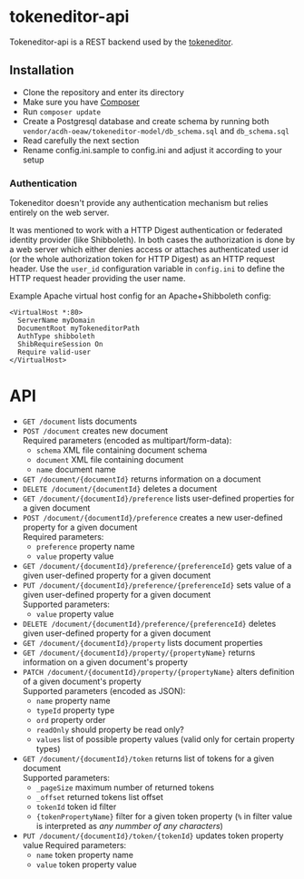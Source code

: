 # tokeneditor-api

Tokeneditor-api is a REST backend used by the [tokeneditor](https://github.com/acdh-oeaw/tokeneditor).

## Installation

- Clone the repository and enter its directory
- Make sure you have [Composer](https://getcomposer.org/)
- Run `composer update`
- Create a Postgresql database and create schema by running both `vendor/acdh-oeaw/tokeneditor-model/db_schema.sql` and `db_schema.sql`
- Read carefully the next section
- Rename config.ini.sample to config.ini and adjust it according to your setup

### Authentication

Tokeneditor doesn't provide any authentication mechanism but relies entirely on the web server.

It was mentioned to work with a HTTP Digest authentication or federated identity provider (like Shibboleth). In both cases the authorization is done by a web server which either denies access or attaches authenticated user id (or the whole authorization token for HTTP Digest) as an HTTP request header. Use the `user_id` configuration variable in `config.ini` to define the HTTP request header providing the user name.

Example Apache virtual host config for an Apache+Shibboleth config:
```
<VirtualHost *:80>
  ServerName myDomain
  DocumentRoot myTokeneditorPath
  AuthType shibboleth
  ShibRequireSession On
  Require valid-user
</VirtualHost>
```

# API

* `GET /document` lists documents
* `POST /document` creates new document  
  Required parameters (encoded as multipart/form-data):
    * `schema` XML file containing document schema
    * `document` XML file containing document
    * `name` document name
* `GET /document/{documentId}` returns information on a  document
* `DELETE /document/{documentId}` deletes a document
* `GET /document/{documentId}/preference` lists user-defined properties for a given document
* `POST /document/{documentId}/preference` creates a new user-defined property for a given document  
  Required parameters:
    * `preference` property name
    * `value` property value
* `GET /document/{documentId}/preference/{preferenceId}` gets value of a given user-defined property for a given document
* `PUT /document/{documentId}/preference/{preferenceId}` sets value of a given user-defined property for a given document  
  Supported parameters:
    * `value` property value
* `DELETE /document/{documentId}/preference/{preferenceId}` deletes given user-defined property for a given document
* `GET /document/{documentId}/property` lists document properties
* `GET /document/{documentId}/property/{propertyName}` returns information on a given document's property
* `PATCH /document/{documentId}/property/{propertyName}` alters definition of a given document's property  
  Supported parameters (encoded as JSON):
    * `name` property name
    * `typeId` property type
    * `ord` property order
    * `readOnly` should property be read only?
    * `values` list of possible property values (valid only for certain property types)
* `GET /document/{documentId}/token` returns list of tokens for a given document  
  Supported parameters:
    * `_pageSize` maximum number of returned tokens
    * `_offset` returned tokens list offset
    * `tokenId` token id filter
    * `{tokenPropertyName}` filter for a given token property (`%` in filter value is interpreted as *any nummber of any characters*)
* `PUT /document/{documentId}/token/{tokenId}` updates token property value
  Required parameters:
    * `name` token property name
    * `value` token property value
```
